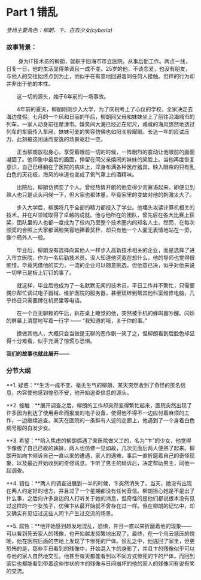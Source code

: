 # Part  1   错乱

*登场主要角色：柳朗、卞、白衣少女(cyberia)*

### 故事背景：

&emsp;&emsp; 身为IT技术员的柳朗，就职于旧海市市立医院，从事后勤工作。两点一线，日复一日，他的生活显得单调且一成不变。25岁的他，不谈恋爱，也没有朋友，与他人的交往始终点到为止，他似乎在有意地回避着同任何人接触。但样的行为却并非出于他的本性。

&emsp;&emsp;这一切的源头，始于6年前的一场事故。

&emsp;&emsp;4年前的夏天，柳朗刚刚步入大学，为了庆祝考上了心仪的学校，全家决定去海边度假。七月的一个风和日丽的午后，柳朗同父母和妹妹坐上了前往沿海城市的列车，一家人动身前往摩津市。嬉笑间大海已经近在咫尺，咸咸的海风悠然地透过列车的车窗传入车厢，妹妹可爱的笑容仿佛也如阳关般耀眼。长达一年的应试压力，此刻被这闲适而安逸的场景驱赶一空。

&emsp;&emsp;正当柳朗放松身心，享受着眼前一切的时候，一阵剧烈的震动让他眼前的画面凝固了。他印象中最后的画面，停留在同父亲嬉闹的妹妹的笑脸上。当他再度恢复意识，自己已经躺在了医院的病床上，浑身布满各种医疗器具，映入眼帘的只有乳白色的天花板，海风的味道也变成了氧气罩上的酒精味。

&emsp;&emsp;出院后，柳朗仿佛变了个人。曾经热情开朗的他变得少言寡语起来，即便见到熟人也只是点头问候一下，但大家也都体量，毕竟家里的变故对他的刺激太大了。

&emsp;&emsp;步入大学后，柳朗将几乎全部的精力都投入了学业。他埋头攻读计算机相关的技术，并在AI领域取得了卓越的成就。他与他所在的团队，曾先后在各大比赛上获奖，团队里的人也都一度成为了校内乃至整个技术圈内的知名人士。然而，在每次颁奖的合照上大家都满脸笑容地捧着奖杯，却只有他一个人面无表情地站在一旁，像个局外人一般。

&emsp;&emsp;毕业后，柳朗没有选择向其他人一样步入高新技术相关的企业，而是选择了进入市立医院，作为一名后勤技术员。没人知道他究竟在想什么，他的导师也觉得很惋惜，毕竟凭借他的实力，一流的企业可以随意挑选。但他意已决，似乎对他来说一切早已是板上钉钉的事了。

&emsp;&emsp;就这样，毕业后他成为了一名默默无闻的技术员，平日工作并不繁忙，只需要偶尔帮忙调试电子器械、维护医院的服务器，甚至琐碎到帮其他科室维修电脑，几乎终日只需要蹲在机房里等电话。

&emsp;&emsp;在一个百无聊赖的午后，趴在桌上睡觉的他，突然被手机的蜂鸣器吵醒。闪烁的屏幕上清楚地写着一行字 —— “我知道的哦，关于你的事。”

&emsp;&emsp;换做其他人，大概只会当做是无聊的恶作剧一笑了之，但柳朗看到后脸色却显得十分难看，似乎充满了惊慌与恐惧。

**我们的故事也就此展开——**



### 分节大纲

**1.  疑惑：**生活一成不变、毫无生气的柳朗，某天突然收到了奇怪的匿名信息，内容使他感到惶恐不安，他开始追查信息的源头。

**2.  接触：**展开调查之后，柳朗的工作却突然变得繁忙起来，医院突然出现了许多因为到达了使用寿命而报废的电子设备，使得他不得不一边应付着麻烦的工作，一边继续追查。某天在医院的一条鲜有人迹的走廊上，他遇到了一个身着白色病号服的白发少女。

**3.  希望：**陷入焦虑的柳朗偶遇了来医院做义工的，名为“卞”的少女，他觉得卞像极了自己已故的妹妹，两人也仿佛一见如故，几次见面后两人便熟了起来。柳朗开始向卞倾诉自己一直以来的遭遇，家人的遇难，事后一直折磨着自己的奇怪现象，以及最近开始收到的奇怪讯息。卞听了男主的倾诉后，决定帮助男主，同他一起调查。

**4.  错位：**两人的调查进展到一半的时候，卞突然消失了。当天，她没有出现在两人约定好的地方，并且过了一个星期都没有任何音信。柳朗担心她是不是出了什么事，之后向许多身边的人打听关于她的消息，但奇怪的是他们都说根本没有见过这样的一个女孩子，仿佛卞从最开始就不曾存在过一样。但在柳朗的记忆中，却又确实有见证过这些人同卞产生过交流的场景。

**5.  腐蚀：**他开始感到越发地混乱，恐惧，并且一直以来折磨着他的现象——可以看到死去家人的残像，也开始越发频繁地出现了。最终，在一个乌云低压的傍晚，他在医院后面的空地上发现了卞惨死的尸体。慌乱之中，他逃回了家里，但更恐怖的是，那些平日看到的残像中，开始混入卞的身影了，并且卞的残像似乎可以与他的家人自然地交互。他甚至每天都能看到以不同方式惨死的卞的尸体，而回到家后也都能看到带着这些惨状的卞的残像与日间崩坏的他的家人的残像间有说有笑的交流。